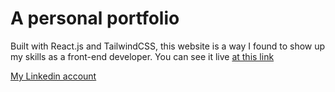 # A personal portfolio

Built with React.js and TailwindCSS, this website is a way I found to show up my skills as a front-end developer. You can see it live [at this link](https://abhishek-gupta.tech/)

[My Linkedin account](https://www.linkedin.com/in/gup-abhi/)
